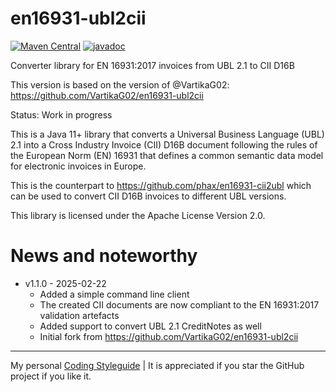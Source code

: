 # en16931-ubl2cii

[![Maven Central](https://maven-badges.herokuapp.com/maven-central/com.helger/en16931-ubl2cii/badge.svg)](https://maven-badges.herokuapp.com/maven-central/com.helger/en16931-ubl2cii) 
[![javadoc](https://javadoc.io/badge2/com.helger/en16931-ubl2cii/javadoc.svg)](https://javadoc.io/doc/com.helger/en16931-ubl2cii)

Converter library for EN 16931:2017 invoices from UBL 2.1 to CII D16B

This version is based on the version of @VartikaG02: https://github.com/VartikaG02/en16931-ubl2cii

Status: Work in progress

This is a Java 11+ library that converts a Universal Business Language (UBL) 2.1 into a Cross Industry Invoice (CII) D16B document following the rules of the European Norm (EN) 16931 that defines a common semantic data model for electronic invoices in Europe.

This is the counterpart to https://github.com/phax/en16931-cii2ubl which can be used to convert CII D16B invoices to different UBL versions.

This library is licensed under the Apache License Version 2.0.

# News and noteworthy

* v1.1.0 - 2025-02-22
    * Added a simple command line client
    * The created CII documents are now compliant to the EN 16931:2017 validation artefacts
    * Added support to convert UBL 2.1 CreditNotes as well
    * Initial fork from https://github.com/VartikaG02/en16931-ubl2cii

---

My personal [Coding Styleguide](https://github.com/phax/meta/blob/master/CodingStyleguide.md) |
It is appreciated if you star the GitHub project if you like it.
